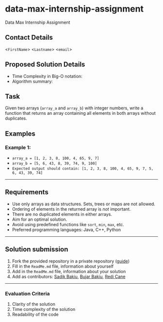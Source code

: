 # data-max-internship-assignment

Data Max Internship Assignment

## Contact Details
<`FirstName`> <`Lastname`> <`email`>

## Proposed Solution Details
- Time Complexity in Big-O notation: 
- Algorithm summary: 

## Task
Given two arrays (`array_a` and `array_b`) with integer numbers, 
write a function that returns an array containing all elements in both arrays without duplicates.

## Examples
### Example 1:
* `array_a = [1, 2, 3, 8, 100, 4, 65, 9, 7]`
* `array_b = [5, 6, 43, 8, 39, 74, 9, 100]`
* `Expected output should contain: [1, 2, 3, 8, 100, 4, 65, 9, 7, 5, 6, 43, 39, 74]`

---
## Requirements
- Use only arrays as data structures. Sets, trees or maps are not allowed.
- Ordering of elements in the returned array is *not* important.
- There are no duplicated elements in either arrays.
- Aim for an optimal solution.
- Avoid using predefined functions like `sort`, `min`, `max`, etc.
- Preferred programming languages: Java, C++, Python

---
## Solution submission
1. Fork the provided repository in a private repository ([guide](https://docs.github.com/en/get-started/quickstart/fork-a-repo))
2. Fill in the `ReadMe.md` file, information about yourself 
3. Add in the `ReadMe.md` file, information about your solution 
4. Add as contributors: [Sadik Bakiu](https://github.com/sbakiu/), [Bujar Bakiu](https://github.com/bbakiu/), [Redi Cane](https://github.com/redicane)

---
### Evaluation Criteria
1. Clarity of the solution
2. Time complexity of the solution
3. Readability of the code